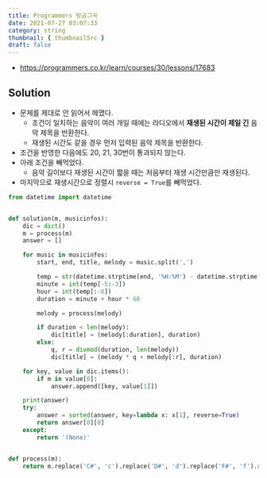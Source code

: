 ```yaml
---
title: Programmers 방금그곡
date: 2021-07-27 03:07:33
category: string
thumbnail: { thumbnailSrc }
draft: false
---
```


- https://programmers.co.kr/learn/courses/30/lessons/17683

## Solution

- 문제를 제대로 안 읽어서 헤맸다.
  - 조건이 일치하는 음악이 여러 개일 때에는 라디오에서 **재생된 시간이 제일 긴** 음악 제목을 반환한다.
  - 재생된 시간도 같을 경우 먼저 입력된 음악 제목을 반환한다.
- 조건을 반영한 다음에도 20, 21, 30번이 통과되지 않는다.
- 아래 조건을 빼먹었다.
  - 음악 길이보다 재생된 시간이 짧을 때는 처음부터 재생 시간만큼만 재생된다.
- 마지막으로 재생시간으로 정렬시 `reverse = True`를 빼먹었다.

```py
from datetime import datetime


def solution(m, musicinfos):
    dic = dict()
    m = process(m)
    answer = []

    for music in musicinfos:
        start, end, title, melody = music.split(',')

        temp = str(datetime.strptime(end, '%H:%M') - datetime.strptime(start, '%H:%M'))
        minute = int(temp[-5:-3])
        hour = int(temp[:-6])
        duration = minute + hour * 60

        melody = process(melody)

        if duration < len(melody):
            dic[title] = (melody[:duration], duration)
        else:
            q, r = divmod(duration, len(melody))
            dic[title] = (melody * q + melody[:r], duration)

    for key, value in dic.items():
        if m in value[0]:
            answer.append([key, value[1]])

    print(answer)
    try:
        answer = sorted(answer, key=lambda x: x[1], reverse=True)
        return answer[0][0]
    except:
        return '(None)'


def process(m):
    return m.replace('C#', 'c').replace('D#', 'd').replace('F#', 'f').replace('G#', 'g').replace('A#', 'a')
```
